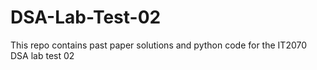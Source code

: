 # DSA-Lab-Test-02

This repo contains past paper solutions and python code for the IT2070 DSA lab test 02
